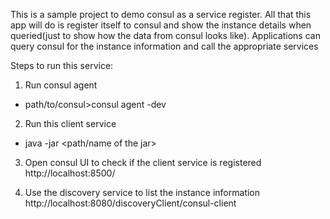 This is a sample project to demo consul as a service register.
All that this app will do is register itself to consul and show the instance details when queried(just to show
how the data from consul looks like).
Applications can query consul for the instance information and call the appropriate services

Steps to run this service:
1. Run consul agent
* path/to/consul>consul agent -dev

2. Run this client service
* java -jar <path/name of the jar>

3. Open consul UI to check if the client service is registered
http://localhost:8500/

4. Use the discovery service to list the instance information
http://localhost:8080/discoveryClient/consul-client